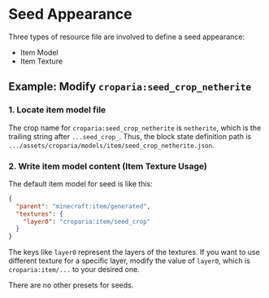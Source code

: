 # Seed Appearance

Three types of resource file are involved to define a seed appearance:

- Item Model
- Item Texture

## Example: Modify `croparia:seed_crop_netherite`

### 1. Locate item model file

The crop name for `croparia:seed_crop_netherite` is `netherite`, which is the trailing string after `...seed_crop_`.
Thus, the block state definition path is `.../assets/croparia/models/item/seed_crop_netherite.json`.

### 2. Write item model content (Item Texture Usage)

The default item model for seed is like this:

```json
{
  "parent": "minecraft:item/generated",
  "textures": {
    "layer0": "croparia:item/seed_crop"
  }
}
```

The keys like `layer0` represent the layers of the textures.
If you want to use different texture for a specific layer, modify the value of `layer0`, which is `croparia:item/...` to
your desired one.

There are no other presets for seeds.